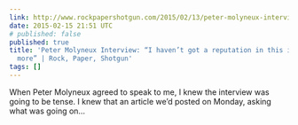 ```yaml
---
link: http://www.rockpapershotgun.com/2015/02/13/peter-molyneux-interview-godus-reputation-kickstarter/
date: 2015-02-15 21:51 UTC
# published: false
published: true
title: 'Peter Molyneux Interview: “I haven’t got a reputation in this industry any
  more” | Rock, Paper, Shotgun'
tags: []
---
```


When Peter Molyneux agreed to speak to me, I knew the interview was going to be tense. I knew that an article we’d posted on Monday, asking what was going on…
